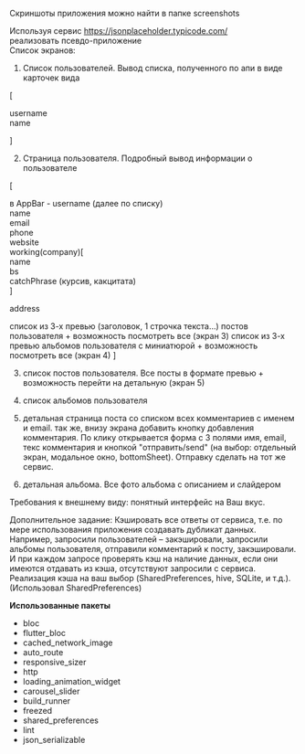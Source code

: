 Скриншоты приложения можно найти в папке screenshots

Используя сервис https://jsonplaceholder.typicode.com/   
реализовать псевдо-приложение  
Список экранов:

1.  Список пользователей. Вывод списка, полученного по апи в виде карточек вида  

[

username  
name

]  

2. Страница пользователя. Подробный вывод информации о пользователе

  [  
  
   в AppBar - username
    (далее по списку)  
name  
email  
phone  
website  
working(company)[  
    name  
    bs  
    catchPhrase (курсив, какцитата)  
]

address

список из 3-х превью (заголовок, 1 строчка текста...) постов пользователя + возможность посмотреть все (экран 3)
список из 3-х превью альбомов пользователя с миниатюрой + возможность посмотреть все (экран 4)
  ]

3. список постов пользователя. Все посты в формате превью + возможность перейти на детальную (экран 5)

4. список альбомов пользователя

5. детальная страница поста со списком всех комментариев c именем и email. так же, внизу экрана добавить кнопку добавления комментария. По клику открывается форма с 3 полями имя, email, текс комментария и кнопкой "отправить/send" (на выбор: отдельный экран, модальное окно, bottomSheet). Отправку сделать на тот же сервис.

6. детальная альбома. Все фото альбома с описанием и слайдером

Требования к внешнему виду: понятный интерфейс на Ваш вкус.

Дополнительное задание:
Кэшировать все ответы от сервиса, т.е. по мере использования приложения создавать дубликат данных. Например, запросили пользователей – закэшировали, запросили альбомы пользователя, отправили комментарий к посту, закэшировали. И при каждом запросе проверять кэш на наличие данных, если они имеются отдавать из кэша, отсутствуют запросили с сервиса. Реализация кэша на ваш выбор (SharedPreferences, hive, SQLite, и т.д.). (Использовал SharedPreferences)

**Использованные пакеты**
- bloc
- flutter_bloc
- cached_network_image
- auto_route
- responsive_sizer
- http
- loading_animation_widget
- carousel_slider
- build_runner
- freezed
- shared_preferences
- lint
- json_serializable